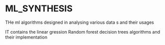 # ML_SYNTHESIS
THe ml algorithms designed in analysing various data s and their usages 

IT contains the 
linear gression 
Random forest
decision trees algorithms and their implementation
